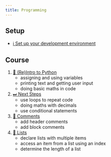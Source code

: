 ```yaml
---
title: Programming
---
```


## Setup

- [ℹ️ Set up your development environment](../../classroom/setup.md)

## Course

1. [🐍 (Re)Intro to Python](intro.md)
    - assigning and using variables
    - printing text and getting user input
    - doing basic maths in code
2. [⏭ Next Steps](next-steps.md)
    - use loops to repeat code
    - doing maths with decimals
    - use conditional statements
3. [💬 Comments](comments.md)
    - add header comments
    - add block comments
4. [🛒 Lists](lists.md)
    - declare lists with multiple items
    - access an item from a list using an index
    - determine the length of a list